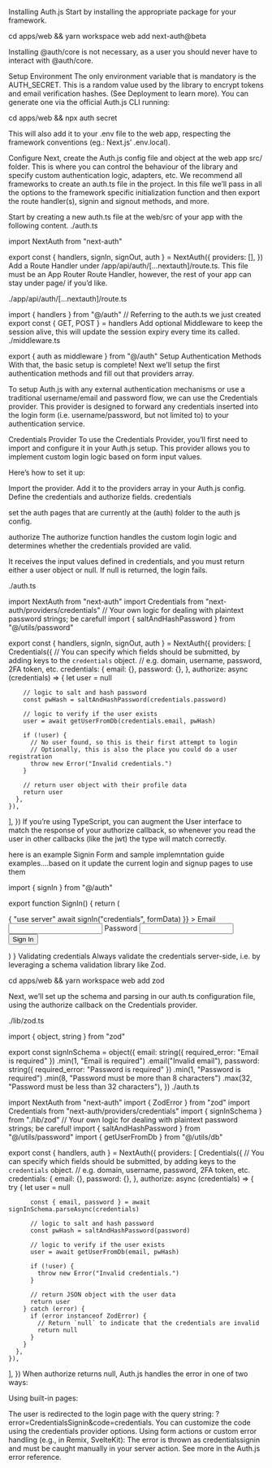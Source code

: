 Installing Auth.js
Start by installing the appropriate package for your framework.

cd apps/web && yarn workspace web add next-auth@beta

Installing @auth/core is not necessary, as a user you should never have to interact with @auth/core.

Setup Environment
The only environment variable that is mandatory is the AUTH_SECRET. This is a random value used by the library to encrypt tokens and email verification hashes. (See Deployment to learn more). You can generate one via the official Auth.js CLI running:

cd apps/web && npx auth secret

This will also add it to your .env file to the web app, respecting the framework conventions (eg.: Next.js’ .env.local).

Configure
Next, create the Auth.js config file and object at the web app src/ folder. This is where you can control the behaviour of the library and specify custom authentication logic, adapters, etc. We recommend all frameworks to create an auth.ts file in the project. In this file we’ll pass in all the options to the framework specific initialization function and then export the route handler(s), signin and signout methods, and more.

Start by creating a new auth.ts file at the web/src of your app with the following content.
./auth.ts

import NextAuth from "next-auth"

export const { handlers, signIn, signOut, auth } = NextAuth({
providers: [],
})
Add a Route Handler under /app/api/auth/[...nextauth]/route.ts.
This file must be an App Router Route Handler, however, the rest of your app can stay under page/ if you’d like.

./app/api/auth/[...nextauth]/route.ts

import { handlers } from "@/auth" // Referring to the auth.ts we just created
export const { GET, POST } = handlers
Add optional Middleware to keep the session alive, this will update the session expiry every time its called.
./middleware.ts

export { auth as middleware } from "@/auth"
Setup Authentication Methods
With that, the basic setup is complete! Next we’ll setup the first authentication methods and fill out that providers array.

To setup Auth.js with any external authentication mechanisms or use a traditional username/email and password flow, we can use the Credentials provider. This provider is designed to forward any credentials inserted into the login form (i.e. username/password, but not limited to) to your authentication service.

Credentials Provider
To use the Credentials Provider, you’ll first need to import and configure it in your Auth.js setup. This provider allows you to implement custom login logic based on form input values.

Here’s how to set it up:

Import the provider.
Add it to the providers array in your Auth.js config.
Define the credentials and authorize fields.
credentials

set the auth pages that are currently at the (auth) folder to the auth js config.

authorize
The authorize function handles the custom login logic and determines whether the credentials provided are valid.

It receives the input values defined in credentials, and you must return either a user object or null. If null is returned, the login fails.

./auth.ts

import NextAuth from "next-auth"
import Credentials from "next-auth/providers/credentials"
// Your own logic for dealing with plaintext password strings; be careful!
import { saltAndHashPassword } from "@/utils/password"

export const { handlers, signIn, signOut, auth } = NextAuth({
providers: [
Credentials({
// You can specify which fields should be submitted, by adding keys to the `credentials` object.
// e.g. domain, username, password, 2FA token, etc.
credentials: {
email: {},
password: {},
},
authorize: async (credentials) => {
let user = null

        // logic to salt and hash password
        const pwHash = saltAndHashPassword(credentials.password)

        // logic to verify if the user exists
        user = await getUserFromDb(credentials.email, pwHash)

        if (!user) {
          // No user found, so this is their first attempt to login
          // Optionally, this is also the place you could do a user registration
          throw new Error("Invalid credentials.")
        }

        // return user object with their profile data
        return user
      },
    }),

],
})
If you’re using TypeScript, you can augment the User interface to match the response of your authorize callback, so whenever you read the user in other callbacks (like the jwt) the type will match correctly.

here is an example Signin Form and sample implemntation guide examples....based on it update the current login and signup pages to use them

import { signIn } from "@/auth"

export function SignIn() {
return (
<form
action={async (formData) => {
"use server"
await signIn("credentials", formData)
}} >
<label>
Email
<input name="email" type="email" />
</label>
<label>
Password
<input name="password" type="password" />
</label>
<button>Sign In</button>
</form>
)
}
Validating credentials
Always validate the credentials server-side, i.e. by leveraging a schema validation library like Zod.

cd apps/web && yarn workspace web add zod

Next, we’ll set up the schema and parsing in our auth.ts configuration file, using the authorize callback on the Credentials provider.

./lib/zod.ts

import { object, string } from "zod"

export const signInSchema = object({
email: string({ required_error: "Email is required" })
.min(1, "Email is required")
.email("Invalid email"),
password: string({ required_error: "Password is required" })
.min(1, "Password is required")
.min(8, "Password must be more than 8 characters")
.max(32, "Password must be less than 32 characters"),
})
./auth.ts

import NextAuth from "next-auth"
import { ZodError } from "zod"
import Credentials from "next-auth/providers/credentials"
import { signInSchema } from "./lib/zod"
// Your own logic for dealing with plaintext password strings; be careful!
import { saltAndHashPassword } from "@/utils/password"
import { getUserFromDb } from "@/utils/db"

export const { handlers, auth } = NextAuth({
providers: [
Credentials({
// You can specify which fields should be submitted, by adding keys to the `credentials` object.
// e.g. domain, username, password, 2FA token, etc.
credentials: {
email: {},
password: {},
},
authorize: async (credentials) => {
try {
let user = null

          const { email, password } = await signInSchema.parseAsync(credentials)

          // logic to salt and hash password
          const pwHash = saltAndHashPassword(password)

          // logic to verify if the user exists
          user = await getUserFromDb(email, pwHash)

          if (!user) {
            throw new Error("Invalid credentials.")
          }

          // return JSON object with the user data
          return user
        } catch (error) {
          if (error instanceof ZodError) {
            // Return `null` to indicate that the credentials are invalid
            return null
          }
        }
      },
    }),

],
})
When authorize returns null, Auth.js handles the error in one of two ways:

Using built-in pages:

The user is redirected to the login page with the query string: ?error=CredentialsSignin&code=credentials. You can customize the code using the credentials provider options.
Using form actions or custom error handling (e.g., in Remix, SvelteKit): The error is thrown as credentialssignin and must be caught manually in your server action. See more in the Auth.js error reference.
